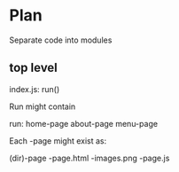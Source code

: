# Plan
Separate code into modules

## top level
index.js:
run()

Run might contain 

run:
home-page
about-page
menu-page


Each -page might exist as:

(dir)-page
-page.html
-images.png
-page.js